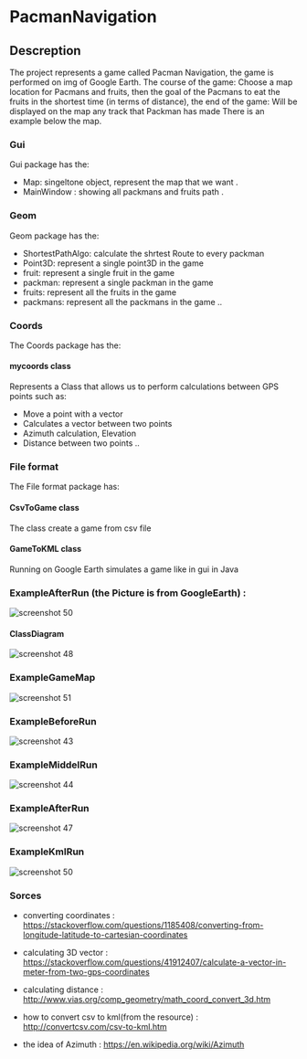 # PacmanNavigation

## Descreption

The project represents a game called Pacman Navigation, the game is performed on img of Google Earth. The course of the game: Choose a map location for Pacmans and fruits, then the goal of the Pacmans to eat the fruits in the shortest time (in terms of distance), the end of the game:
Will be displayed on the map any track that Packman has made
There is an example below the map.

### Gui 
Gui package has the:
- Map: singeltone object, represent the map that we want .
- MainWindow : showing all packmans and fruits path .
### Geom 
Geom package has the:
- ShortestPathAlgo: calculate the shrtest Route to every packman 
- Point3D: represent a single point3D in the game 
- fruit: represent a single fruit in the game 
- packman: represent a single packman in the game 
- fruits: represent all the fruits in the game 
- packmans: represent all the packmans in the game 
  ..
### Coords 
The Coords package has the:
 #### mycoords class
  Represents a Class that allows us to perform calculations between GPS points such as:
  - Move a point with a vector
  - Calculates a vector between two points
  - Azimuth calculation, Elevation
  - Distance between two points
  ..
 
### File format 
The File format package has:
#### CsvToGame class
The class create a game from csv file
#### GameToKML class
Running on Google Earth simulates a game like in gui in Java
### ExampleAfterRun (the Picture is from GoogleEarth) : 
![screenshot 50](https://user-images.githubusercontent.com/45077625/53831341-46aa1100-3f8d-11e9-9856-a149133a2386.png)
 #### ClassDiagram
![screenshot 48](https://user-images.githubusercontent.com/45077625/53831401-70633800-3f8d-11e9-869d-74c6c6cbdfca.png)
### ExampleGameMap
![screenshot 51](https://user-images.githubusercontent.com/45077625/53831552-c041ff00-3f8d-11e9-992f-aa2f9eb4c1b1.png)
### ExampleBeforeRun
![screenshot 43](https://user-images.githubusercontent.com/45077625/53831571-ce901b00-3f8d-11e9-93bc-0a0b3b2c2f4d.png)
### ExampleMiddelRun
![screenshot 44](https://user-images.githubusercontent.com/45077625/53831690-1151f300-3f8e-11e9-9940-7b6be5acad09.png)
### ExampleAfterRun
![screenshot 47](https://user-images.githubusercontent.com/45077625/53831725-23cc2c80-3f8e-11e9-8c35-21b631e80694.png)
### ExampleKmlRun
![screenshot 50](https://user-images.githubusercontent.com/45077625/53831747-30e91b80-3f8e-11e9-86c1-7e677b19c91f.png)

### Sorces

 - converting coordinates : https://stackoverflow.com/questions/1185408/converting-from-longitude-latitude-to-cartesian-coordinates  

- calculating 3D vector : https://stackoverflow.com/questions/41912407/calculate-a-vector-in-meter-from-two-gps-coordinates 

 - calculating distance : http://www.vias.org/comp_geometry/math_coord_convert_3d.htm

- how to convert csv to kml(from the resource) : http://convertcsv.com/csv-to-kml.htm 

- the idea of Azimuth : https://en.wikipedia.org/wiki/Azimuth
